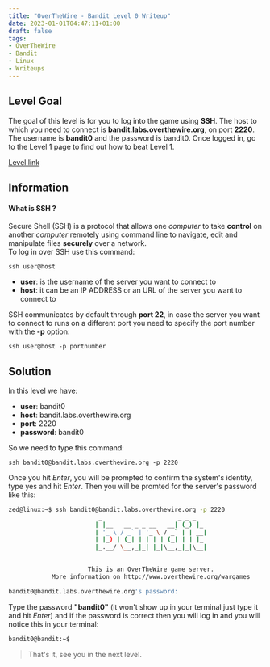 ```yaml
---
title: "OverTheWire - Bandit Level 0 Writeup"
date: 2023-01-01T04:47:11+01:00
draft: false
tags:
- OverTheWire
- Bandit
- Linux
- Writeups
---
```


## Level Goal
The goal of this level is for you to log into the game using **SSH**. The host to which you need to connect is **bandit.labs.overthewire.org**, on port **2220**. The username is **bandit0** and the password is bandit0. Once logged in, go to the Level 1 page to find out how to beat Level 1.

[Level link](https://overthewire.org/wargames/bandit/bandit0.html)

## Information
#### What is SSH ?
Secure Shell (SSH)  is a protocol that allows
one *computer* to take **control** on another *computer* remotely using command line to navigate, edit and manipulate files **securely** over a network.   
To log in over SSH use this command:
``` 
ssh user@host
```
- **user**: is the username of the server you want to connect to   
- **host**: it can be an IP ADDRESS or an URL of the server you want to connect to

SSH communicates by default through **port 22**, in case the server you want to connect to runs on a different port you need to specify the port number with the **-p** option:

``` 
ssh user@host -p portnumber
```
## Solution
In this level we have:   
- **user**: bandit0
- **host**: bandit.labs.overthewire.org
- **port**: 2220
- **password**: bandit0   

So we need to type this command:
``` 
ssh bandit0@bandit.labs.overthewire.org -p 2220
```
Once you hit *Enter*, you will be prompted to confirm the system's identity, type yes and hit *Enter*. Then you will be promted for the server's password like this:

```bash
zed@linux:~$ ssh bandit0@bandit.labs.overthewire.org -p 2220
                         _                     _ _ _   
                        | |__   __ _ _ __   __| (_) |_ 
                        | '_ \ / _` | '_ \ / _` | | __|
                        | |_) | (_| | | | | (_| | | |_ 
                        |_.__/ \__,_|_| |_|\__,_|_|\__|
                                                       

                      This is an OverTheWire game server.    
            More information on http://www.overthewire.org/wargames

bandit0@bandit.labs.overthewire.org's password: 
```
Type the password **"bandit0"** (it won't show up in your terminal just type it and hit *Enter*) and if the password is correct then you will log in and you will notice this in your terminal:

```bash
bandit0@bandit:~$ 
```
> That's it, see you in the next level.